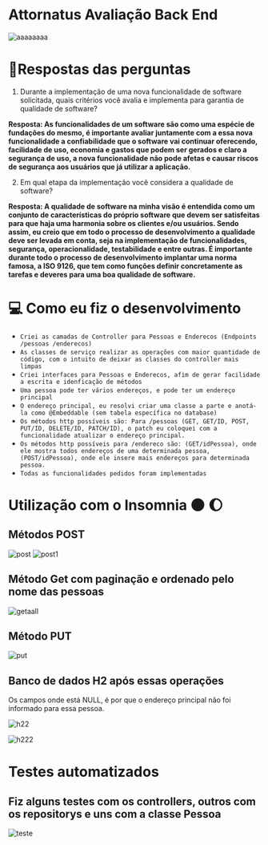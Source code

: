 # Attornatus Avaliação Back End

![aaaaaaaa](https://user-images.githubusercontent.com/104053775/212801646-10ca7d50-5016-4378-a2d8-221288770e10.png)


# 📝Respostas das perguntas

1) Durante a implementação de uma nova funcionalidade de software solicitada, quais critérios você avalia e implementa para garantia de qualidade de software?

**Resposta: As funcionalidades de um software são como uma espécie de fundações do mesmo, é importante avaliar juntamente com a essa nova funcionalidade a confiabilidade que o software vai continuar oferecendo, facilidade de uso, economia e gastos que podem ser gerados e claro a segurança de uso, a nova funcionalidade não pode afetas e causar riscos de segurança aos usuários que já utilizar a aplicação.**


2) Em qual etapa da implementação você considera a qualidade de software?

**Resposta:  A qualidade de software na minha visão é entendida como um conjunto de características do próprio software que devem ser satisfeitas para que haja uma harmonia sobre os clientes e/ou usuários. Sendo assim, eu creio que em todo o processo de desenvolvimento a qualidade deve ser levada em conta, seja na implementação de funcionalidades, segurança, operacionalidade, testabilidade e entre outras.
É importante durante todo o processo de desenvolvimento implantar uma norma famosa, a ISO 9126, que tem como funções definir concretamente as tarefas e deveres para uma boa qualidade de software.**


# 💻 Como eu fiz o desenvolvimento

- ``Criei as camadas de Controller para Pessoas e Enderecos (Endpoints /pessoas /enderecos)`` 
- ``As classes de serviço realizar as operações com maior quantidade de código, com o intuito de deixar as classes do controller mais limpas``
- ``Criei interfaces para Pessoas e Enderecos, afim de gerar facilidade a escrita e idenficação de métodos``
- ``Uma pessoa pode ter vários endereços, e pode ter um endereço principal``
- ``O endereço principal, eu resolvi criar uma classe a parte e anotá-la como @Embeddable (sem tabela específica no database)``
- ``Os métodos http possíveis são: Para /pessoas (GET, GET/ID, POST, PUT/ID, DELETE/ID, PATCH/ID), o patch eu coloquei com a funcionalidade atualizar o endereço principal.``
- ``Os métodos http possíveis para /endereco são: (GET/idPessoa), onde ele mostra todos endereços de uma determinada pessoa, (POST/idPessoa), onde ele insere mais endereços para determinada pessoa.`` 
- ``Todas as funcionalidades pedidos foram implementadas``

# Utilização com o Insomnia 🌑 🌔

## Métodos POST

![post](https://user-images.githubusercontent.com/104053775/212803094-fefbbe35-ad45-4c12-ac2d-cc3554f8790d.png)
![post1](https://user-images.githubusercontent.com/104053775/212803222-b0635888-51f9-41c1-832c-195b7c508389.png)

## Método Get com paginação e ordenado pelo nome das pessoas

![getaall](https://user-images.githubusercontent.com/104053775/212803421-4e45e760-d545-4ae9-807e-ee6158d28196.png)

## Método PUT

![put](https://user-images.githubusercontent.com/104053775/212803619-1fb13114-1723-4648-bc9b-b79cd9fa5fc8.png)

## Banco de dados H2 após essas operações

Os campos onde está NULL, é por que o endereço principal não foi informado para essa pessoa.

![h22](https://user-images.githubusercontent.com/104053775/212803803-f65aea8c-3044-4684-8a0e-eebe5ab45ef7.png)

![h222](https://user-images.githubusercontent.com/104053775/212803964-dfa8ccff-7a64-4f56-a17d-f6293b4af4c9.png)


# Testes automatizados

## Fiz alguns testes com os controllers, outros com os repositorys e uns com a classe Pessoa

![teste](https://user-images.githubusercontent.com/104053775/212804236-55c5d04f-ed2e-481d-a069-0b04ef28b45f.png)

